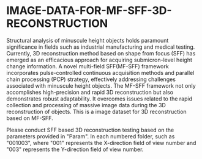 # IMAGE-DATA-FOR-MF-SFF-3D-RECONSTRUCTION
Structural analysis of minuscule height objects holds paramount significance in fields such as industrial manufacturing and medical testing. Currently, 3D reconstruction method based on shape from focus (SFF) has emerged as an efficacious approach for acquiring submicron-level height change information. A novel multi-field SFF(MF-SFF) framework incorporates pulse-controlled continuous acquisition methods and parallel chain processing (PCP) strategy, effectively addressing challenges associated with minuscule height objects. The MF-SFF framework not only accomplishes high-precision and rapid 3D reconstruction but also demonstrates robust adaptability. It overcomes issues related to the rapid collection and processing of massive image data during the 3D reconstruction of objects. This is a image dataset for 3D reconstruction based on MF-SFF.

Please conduct SFF based 3D reconstruction testing based on the parameters provided in "Param". In each numbered folder, such as "001003", where "001" represents the X-direction field of view number and "003" represents the Y-direction field of view number.
